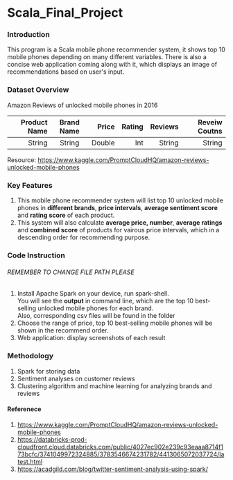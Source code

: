 # Scala_Final_Project

### Introduction
This program is a Scala mobile phone recommender system, it shows top 10 mobile phones depending on many different variables. 
There is also a concise web application coming along with it, which displays an image of recommendations based on user's input.

### Dataset Overview
Amazon Reviews of unlocked mobile phones in 2016

| Product Name |  Brand Name  |   Price  |  Rating |Reviews  | Reveiw Coutns |
| -----: |:-----:| -----:|-----:|-----:|-----:|
| String     | String | Double |  Int| String| String |

Resource: https://www.kaggle.com/PromptCloudHQ/amazon-reviews-unlocked-mobile-phones

### Key Features
1. This mobile phone recommender system will list top 10 unlocked mobile phones in **different brands**, **price intervals**, **average sentiment score** and **rating score** of each product. 
2. This system will also calculate **average price, number**, **average ratings** and **combined score** of products for vairous price intervals, which in a descending order for recommending purpose.

### Code Instruction
###### REMEMBER TO CHANGE FILE PATH PLEASE
1. Install Apache Spark on your device, run spark-shell.<br/> You will see the **output** in command line, which are the top 10 best-selling unlocked mobile phones for each brand. <br/> Also, corresponding csv files will be found in the folder
2. Choose the range of price, top 10 best-selling mobile phones will be shown in the recommend order.
3. Web application: display screenshots of each result

### Methodology
1. Spark for storing data
2. Sentiment analyses on customer reviews
3. Clustering algorithm and machine learning for analyzing brands and reviews

#### Referenece
1. https://www.kaggle.com/PromptCloudHQ/amazon-reviews-unlocked-mobile-phones
2. https://databricks-prod-cloudfront.cloud.databricks.com/public/4027ec902e239c93eaaa8714f173bcfc/3741049972324885/3783546674231782/4413065072037724/latest.html
3. https://acadgild.com/blog/twitter-sentiment-analysis-using-spark/
